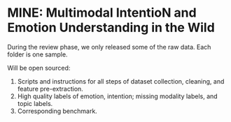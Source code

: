 # MINE: Multimodal IntentioN and Emotion Understanding in the Wild

During the review phase, we only released some of the raw data. Each folder is one sample.

Will be open sourced:
1. Scripts and instructions for all steps of dataset collection, cleaning, and feature pre-extraction.
2. High quality labels of emotion, intention; missing modality labels, and topic labels.
3. Corresponding benchmark.
